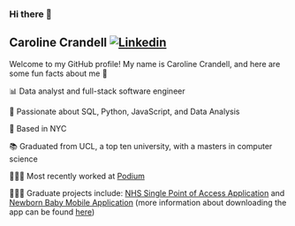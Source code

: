 ### Hi there 👋

## Caroline Crandell [![Linkedin](https://i.stack.imgur.com/gVE0j.png)](https://www.linkedin.com/in/carolinecrandell/)

Welcome to my GitHub profile! My name is Caroline Crandell, and here are some fun facts about me 🌻

📊 Data analyst and full-stack software engineer

💛 Passionate about SQL, Python, JavaScript, and Data Analysis

🗽 Based in NYC

📚 Graduated from UCL, a top ten university, with a masters in computer science

👩🏻‍💻 Most recently worked at [Podium](https://www.podium.com/)

👩🏻‍🏫 Graduate projects include: [NHS Single Point of Access Application](https://github.com/cecrandell/nhs) and [Newborn Baby Mobile Application](https://github.com/cecrandell/baby) (more information about downloading the app can be found [here](https://cosmicbabybooks.com/app-new))


